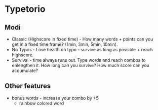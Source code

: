 # Typetorio

## Modi

- Classic (Highscore in fixed time) - How many words + points can you get in a fixed time frame? (1min, 3min, 5min, 10min).
- No Typos - Lose health on typo - survive as long as possible + reach highscore.
- Survival - time always runs out. Type words and reach combos to enlengthen it. How long can you survive? How much score can you accumulate?

## Other features

- bonus words - increase your combo by +5
  - rainbow colored word
